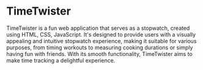 # TimeTwister

TimeTwister is a fun web application that serves as a stopwatch, created using HTML, CSS, JavaScript. It's designed to provide users with a visually appealing and intuitive stopwatch experience, making it suitable for various purposes, from timing workouts to measuring cooking durations or simply having fun with friends. With its smooth functionality, TimeTwister aims to make time tracking a delightful experience.
